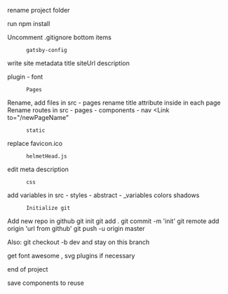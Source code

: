 rename project folder

run npm install

Uncomment .gitignore bottom items

          gatsby-config
write site metadata
  title
  siteUrl
  description

  plugin - font

          Pages
Rename, add files in src - pages
   rename title attribute inside <head> in each page
Rename routes in src - pages - components - nav <Link to="/newPageName" 
          
          static
replace favicon.ico 

          helmetHead.js
edit meta description

          css
add variables in src - styles - abstract - _variables
  colors
  shadows

          Initialize git
Add new repo in github
git init
git add . 
git commit -m 'init'
git remote add origin 'url from github'
git push -u origin master

Also: git checkout -b dev
and stay on this branch 




get font awesome , svg plugins if necessary

end of project 

save components to reuse